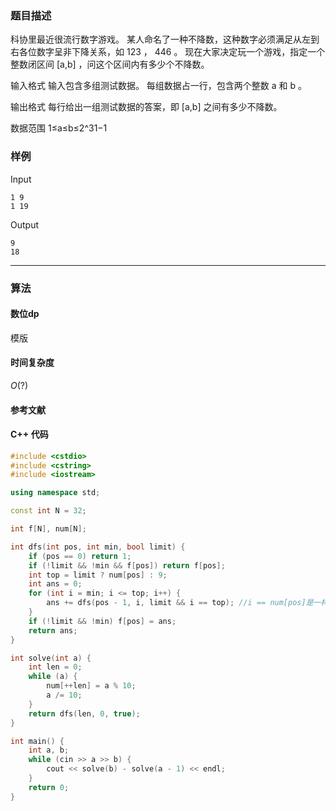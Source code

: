 ### 题目描述

科协里最近很流行数字游戏。
某人命名了一种不降数，这种数字必须满足从左到右各位数字呈非下降关系，如  123 ， 446 。
现在大家决定玩一个游戏，指定一个整数闭区间  [a,b] ，问这个区间内有多少个不降数。

输入格式
输入包含多组测试数据。
每组数据占一行，包含两个整数  a  和  b 。

输出格式
每行给出一组测试数据的答案，即  [a,b]  之间有多少不降数。

数据范围
1≤a≤b≤2^31−1 

### 样例

Input

```
1 9
1 19
```

Output

```
9
18
```

----------

### 算法
#### 数位dp

模版

#### 时间复杂度

$O(?)$

#### 参考文献

#### C++ 代码

``` cpp
#include <cstdio>
#include <cstring>
#include <iostream>

using namespace std;

const int N = 32;

int f[N], num[N];

int dfs(int pos, int min, bool limit) {
    if (pos == 0) return 1;
    if (!limit && !min && f[pos]) return f[pos];
    int top = limit ? num[pos] : 9;
    int ans = 0;
    for (int i = min; i <= top; i++) {
        ans += dfs(pos - 1, i, limit && i == top); //i == num[pos]是一样的
    }
    if (!limit && !min) f[pos] = ans;
    return ans;
}

int solve(int a) {
    int len = 0;
    while (a) {
        num[++len] = a % 10;
        a /= 10;
    }
    return dfs(len, 0, true);
}

int main() {
    int a, b;
    while (cin >> a >> b) {
        cout << solve(b) - solve(a - 1) << endl;
    }
    return 0;
}
```